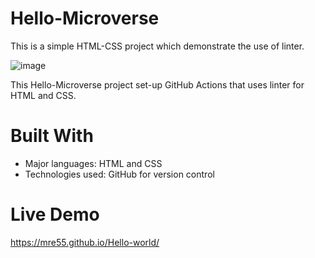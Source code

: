 # Hello-Microverse

This is a simple HTML-CSS project which demonstrate the use of linter.

![image](https://user-images.githubusercontent.com/34578631/137992353-805046fc-6b3a-46eb-8275-16353ff18e6d.png)

This Hello-Microverse project set-up GitHub Actions that uses linter for HTML and CSS.

# Built With

 * Major languages: HTML and CSS
 * Technologies used: GitHub for version control

# Live Demo

https://mre55.github.io/Hello-world/


